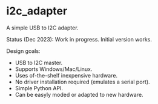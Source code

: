 # i2c_adapter
A simple USB to I2C adapter.

Status (Dec 2023): Work in progress. Initial version works.

Design goals:
* USB to I2C master.
* Supports Windows/Mac/Linux.
* Uses of-the-shelf inexpensive hardware.
* No driver installation required (emulates a serial port).
* Simple Python API.
* Can be easyly moded or adapted to new hardware.
